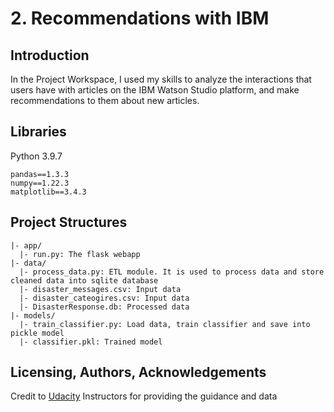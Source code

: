 # 2. Recommendations with IBM

## Introduction
In the Project Workspace, I used my skills to analyze the interactions that users have with articles on the IBM Watson Studio platform, and make recommendations to them about new articles.

## Libraries
Python 3.9.7
```
pandas==1.3.3
numpy==1.22.3
matplotlib==3.4.3
```

## Project Structures

```
|- app/
  |- run.py: The flask webapp
|- data/
  |- process_data.py: ETL module. It is used to process data and store cleaned data into sqlite database 
  |- disaster_messages.csv: Input data
  |- disaster_cateogires.csv: Input data
  |- DisasterResponse.db: Processed data 
|- models/
  |- train_classifier.py: Load data, train classifier and save into pickle model
  |- classifier.pkl: Trained model
```

## Licensing, Authors, Acknowledgements
Credit to [Udacity](https://www.udacity.com/) Instructors for providing the guidance and data
